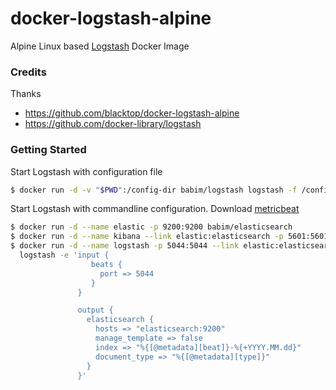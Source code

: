 docker-logstash-alpine
======================

Alpine Linux based [Logstash](https://www.elastic.co/products/logstash) Docker Image

### Credits
Thanks
* https://github.com/blacktop/docker-logstash-alpine
* https://github.com/docker-library/logstash

### Getting Started

Start Logstash with configuration file

```bash
$ docker run -d -v "$PWD":/config-dir babim/logstash logstash -f /config-dir/logstash.conf
```
Start Logstash with commandline configuration. Download [metricbeat](https://www.elastic.co/downloads/beats/metricbeat)  

```bash
$ docker run -d --name elastic -p 9200:9200 babim/elasticsearch
$ docker run -d --name kibana --link elastic:elasticsearch -p 5601:5601 babim/kibana
$ docker run -d --name logstash -p 5044:5044 --link elastic:elasticsearch babim/logstash \
  logstash -e 'input {
                  beats {
                    port => 5044
                  }
               }

               output {
                 elasticsearch {
                   hosts => "elasticsearch:9200"
                   manage_template => false
                   index => "%{[@metadata][beat]}-%{+YYYY.MM.dd}"
                   document_type => "%{[@metadata][type]}"
                 }
               }'
```
